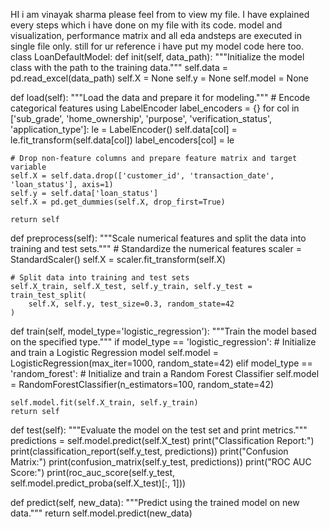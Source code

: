 HI i am vinayak sharma please feel from to view my file. I have explained every steps which i have done on my file with its code. model and visualization, performance matrix and all eda andsteps are executed in single file only. still for ur reference i have put my model code here too. class LoanDefaultModel: def init(self, data_path): """Initialize the model class with the path to the training data.""" self.data = pd.read_excel(data_path) self.X = None self.y = None self.model = None

def load(self):
    """Load the data and prepare it for modeling."""
    # Encode categorical features using LabelEncoder
    label_encoders = {}
    for col in ['sub_grade', 'home_ownership', 'purpose', 'verification_status', 'application_type']:
        le = LabelEncoder()
        self.data[col] = le.fit_transform(self.data[col])
        label_encoders[col] = le

    # Drop non-feature columns and prepare feature matrix and target variable
    self.X = self.data.drop(['customer_id', 'transaction_date', 'loan_status'], axis=1)
    self.y = self.data['loan_status']
    self.X = pd.get_dummies(self.X, drop_first=True)

    return self

def preprocess(self):
    """Scale numerical features and split the data into training and test sets."""
    # Standardize the numerical features
    scaler = StandardScaler()
    self.X = scaler.fit_transform(self.X)

    # Split data into training and test sets
    self.X_train, self.X_test, self.y_train, self.y_test = train_test_split(
        self.X, self.y, test_size=0.3, random_state=42
    )

def train(self, model_type='logistic_regression'):
    """Train the model based on the specified type."""
    if model_type == 'logistic_regression':
        # Initialize and train a Logistic Regression model
        self.model = LogisticRegression(max_iter=1000, random_state=42)
    elif model_type == 'random_forest':
        # Initialize and train a Random Forest Classifier
        self.model = RandomForestClassifier(n_estimators=100, random_state=42)

    self.model.fit(self.X_train, self.y_train)
    return self

def test(self):
    """Evaluate the model on the test set and print metrics."""
    predictions = self.model.predict(self.X_test)
    print("Classification Report:")
    print(classification_report(self.y_test, predictions))
    print("Confusion Matrix:")
    print(confusion_matrix(self.y_test, predictions))
    print("ROC AUC Score:")
    print(roc_auc_score(self.y_test, self.model.predict_proba(self.X_test)[:, 1]))

def predict(self, new_data):
    """Predict using the trained model on new data."""
    return self.model.predict(new_data)
